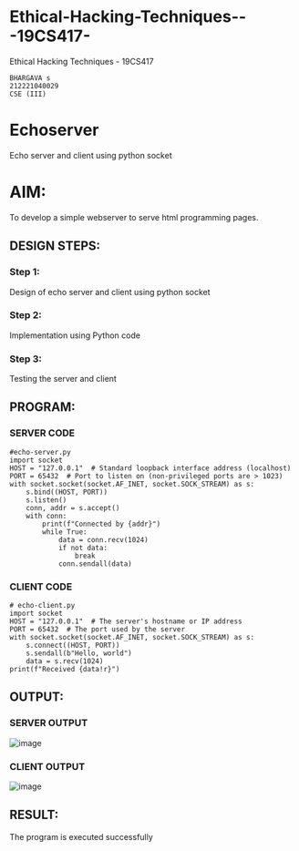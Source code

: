 # Ethical-Hacking-Techniques---19CS417-
Ethical Hacking Techniques - 19CS417 
```
BHARGAVA s
212221040029
CSE (III)
```
# Echoserver
Echo server and client using python socket

# AIM:

To develop a simple webserver to serve html programming pages.

## DESIGN STEPS:

### Step 1:

Design of echo server and client using python socket

### Step 2:

Implementation using Python code

### Step 3:

Testing the server and client 

## PROGRAM:
### SERVER CODE
```
#echo-server.py
import socket
HOST = "127.0.0.1"  # Standard loopback interface address (localhost)
PORT = 65432  # Port to listen on (non-privileged ports are > 1023)
with socket.socket(socket.AF_INET, socket.SOCK_STREAM) as s:
    s.bind((HOST, PORT))
    s.listen()
    conn, addr = s.accept()
    with conn:
        print(f"Connected by {addr}")
        while True:
            data = conn.recv(1024)
            if not data:
                break
            conn.sendall(data)
```
### CLIENT CODE
```
# echo-client.py
import socket
HOST = "127.0.0.1"  # The server's hostname or IP address
PORT = 65432  # The port used by the server
with socket.socket(socket.AF_INET, socket.SOCK_STREAM) as s:
    s.connect((HOST, PORT))
    s.sendall(b"Hello, world")
    data = s.recv(1024)
print(f"Received {data!r}")
```
## OUTPUT:
### SERVER OUTPUT
![image](https://github.com/Bhargava-123/Ethicka-Hacking-Techniques---19CS417-/assets/85554376/9c9d41d2-df56-4f78-aab5-fa312036beab)

### CLIENT OUTPUT
![image](https://github.com/Bhargava-123/Ethicka-Hacking-Techniques---19CS417-/assets/85554376/c7647b26-f8c3-4b0f-81fb-c3420851a984)


## RESULT:
The program is executed successfully

